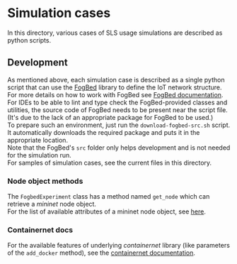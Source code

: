 # Simulation cases
In this directory, various cases of SLS usage simulations are described as python scripts. 

## Development
As mentioned above, each simulation case is described as a single python script that can use the [FogBed](https://github.com/fogbed/fogbed) library to define the IoT network structure. For more details on how to work with FogBed see [FogBed documentation](https://fogbed.readthedocs.io/en/latest/).  
For IDEs to be able to lint and type check the FogBed-provided classes and utilities, the source code of FogBed needs to be present near the script file. (It's due to the lack of an appropriate package for FogBed to be used.)  
To prepare such an environment, just run the `download-fogbed-src.sh` script. It automatically downloads the required package and puts it in the appropriate location.  
Note that the FogBed's `src` folder only helps development and is not needed for the simulation run.  
For samples of simulation cases, see the current files in this directory.

### Node object methods
The `FogbedExperiment` class has a method named `get_node` which can retrieve a *mininet* node object.  
For the list of available attributes of a mininet node object, see [here](http://mininet.org/api/classmininet_1_1node_1_1Node.html).

### Containernet docs
For the available features of underlying _containernet_ library (like parameters of the `add_docker` method), 
see the [containernet documentation](https://github.com/containernet/containernet/wiki).  
